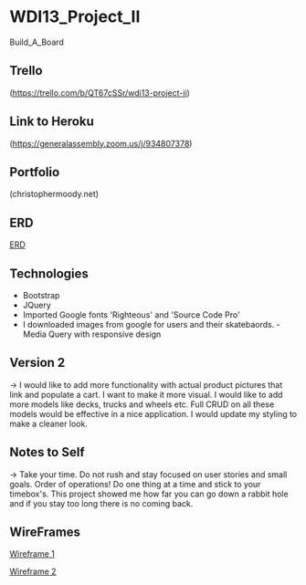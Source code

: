 # WDI13_Project_II
Build_A_Board

## Trello
(https://trello.com/b/QT67cSSr/wdi13-project-ii)

## Link to Heroku
(https://generalassembly.zoom.us/j/934807378)

## Portfolio
(christophermoody.net)

## ERD
[ERD](https://i.imgur.com/ISDF0FR.png)

## Technologies
- Bootstrap
- JQuery
- Imported Google fonts 'Righteous' and 'Source Code Pro'
- I downloaded images from google for users and their skatebaords.
-Media Query with responsive design

## Version 2 
-> I would like to add more functionality with actual product pictures that link and populate a cart. I want to make it more visual. I would like to add more models like decks, trucks and wheels etc. Full CRUD on all these models would be effective in a nice application. I would update my styling to make a cleaner look.   

## Notes to Self
-> Take your time. Do not rush and stay focused on user stories and small goals. Order of operations! Do one thing at a time and stick to your timebox's. This project showed me how far you can go down a rabbit hole and if you stay too long there is no coming back. 

## WireFrames

[Wireframe 1](https://i.imgur.com/ljtVKrW.jpg)

[Wireframe 2](https://i.imgur.com/ZemUW8i.jpg)